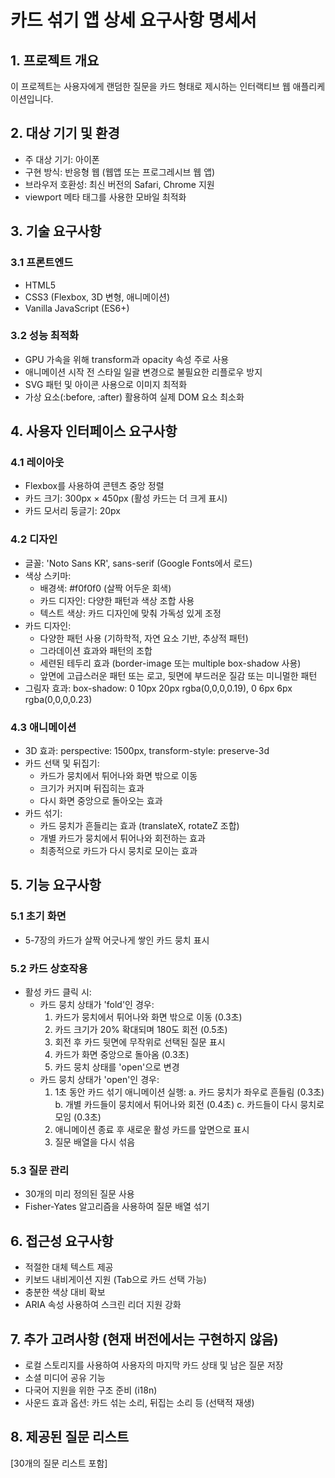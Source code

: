 # 카드 섞기 앱 상세 요구사항 명세서

## 1. 프로젝트 개요
이 프로젝트는 사용자에게 랜덤한 질문을 카드 형태로 제시하는 인터랙티브 웹 애플리케이션입니다.

## 2. 대상 기기 및 환경
- 주 대상 기기: 아이폰
- 구현 방식: 반응형 웹 (웹앱 또는 프로그레시브 웹 앱)
- 브라우저 호환성: 최신 버전의 Safari, Chrome 지원
- viewport 메타 태그를 사용한 모바일 최적화

## 3. 기술 요구사항
### 3.1 프론트엔드
- HTML5
- CSS3 (Flexbox, 3D 변형, 애니메이션)
- Vanilla JavaScript (ES6+)

### 3.2 성능 최적화
- GPU 가속을 위해 transform과 opacity 속성 주로 사용
- 애니메이션 시작 전 스타일 일괄 변경으로 불필요한 리플로우 방지
- SVG 패턴 및 아이콘 사용으로 이미지 최적화
- 가상 요소(:before, :after) 활용하여 실제 DOM 요소 최소화

## 4. 사용자 인터페이스 요구사항
### 4.1 레이아웃
- Flexbox를 사용하여 콘텐츠 중앙 정렬
- 카드 크기: 300px × 450px (활성 카드는 더 크게 표시)
- 카드 모서리 둥글기: 20px

### 4.2 디자인
- 글꼴: 'Noto Sans KR', sans-serif (Google Fonts에서 로드)
- 색상 스키마:
  - 배경색: #f0f0f0 (살짝 어두운 회색)
  - 카드 디자인: 다양한 패턴과 색상 조합 사용
  - 텍스트 색상: 카드 디자인에 맞춰 가독성 있게 조정
- 카드 디자인:
  - 다양한 패턴 사용 (기하학적, 자연 요소 기반, 추상적 패턴)
  - 그라데이션 효과와 패턴의 조합
  - 세련된 테두리 효과 (border-image 또는 multiple box-shadow 사용)
  - 앞면에 고급스러운 패턴 또는 로고, 뒷면에 부드러운 질감 또는 미니멀한 패턴
- 그림자 효과: box-shadow: 0 10px 20px rgba(0,0,0,0.19), 0 6px 6px rgba(0,0,0,0.23)

### 4.3 애니메이션
- 3D 효과: perspective: 1500px, transform-style: preserve-3d
- 카드 선택 및 뒤집기:
  - 카드가 뭉치에서 튀어나와 화면 밖으로 이동
  - 크기가 커지며 뒤집히는 효과
  - 다시 화면 중앙으로 돌아오는 효과
- 카드 섞기:
  - 카드 뭉치가 흔들리는 효과 (translateX, rotateZ 조합)
  - 개별 카드가 뭉치에서 튀어나와 회전하는 효과
  - 최종적으로 카드가 다시 뭉치로 모이는 효과

## 5. 기능 요구사항
### 5.1 초기 화면
- 5-7장의 카드가 살짝 어긋나게 쌓인 카드 뭉치 표시

### 5.2 카드 상호작용
- 활성 카드 클릭 시:
  - 카드 뭉치 상태가 'fold'인 경우:
    1. 카드가 뭉치에서 튀어나와 화면 밖으로 이동 (0.3초)
    2. 카드 크기가 20% 확대되며 180도 회전 (0.5초)
    3. 회전 후 카드 뒷면에 무작위로 선택된 질문 표시
    4. 카드가 화면 중앙으로 돌아옴 (0.3초)
    5. 카드 뭉치 상태를 'open'으로 변경
  - 카드 뭉치 상태가 'open'인 경우:
    1. 1초 동안 카드 섞기 애니메이션 실행:
       a. 카드 뭉치가 좌우로 흔들림 (0.3초)
       b. 개별 카드들이 뭉치에서 튀어나와 회전 (0.4초)
       c. 카드들이 다시 뭉치로 모임 (0.3초)
    2. 애니메이션 종료 후 새로운 활성 카드를 앞면으로 표시
    3. 질문 배열을 다시 섞음

### 5.3 질문 관리
- 30개의 미리 정의된 질문 사용
- Fisher-Yates 알고리즘을 사용하여 질문 배열 섞기

## 6. 접근성 요구사항
- 적절한 대체 텍스트 제공
- 키보드 내비게이션 지원 (Tab으로 카드 선택 가능)
- 충분한 색상 대비 확보
- ARIA 속성 사용하여 스크린 리더 지원 강화

## 7. 추가 고려사항 (현재 버전에서는 구현하지 않음)
- 로컬 스토리지를 사용하여 사용자의 마지막 카드 상태 및 남은 질문 저장
- 소셜 미디어 공유 기능
- 다국어 지원을 위한 구조 준비 (i18n)
- 사운드 효과 옵션: 카드 섞는 소리, 뒤집는 소리 등 (선택적 재생)

## 8. 제공된 질문 리스트
[30개의 질문 리스트 포함]

